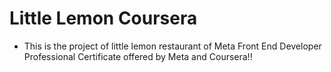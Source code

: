 # Little Lemon Coursera

- This is the project of little lemon restaurant of Meta Front End Developer Professional Certificate offered by Meta and Coursera!!

